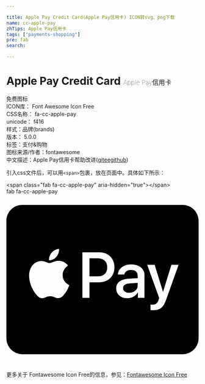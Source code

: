```yaml
---

title: Apple Pay Credit Card(Apple Pay信用卡) ICON转svg、png下载
name: cc-apple-pay
zhTips: Apple Pay信用卡
tags: ["payments-shopping"]
pre: fab
search: 

---
```


# Apple Pay Credit Card  <small style="font-size: 60%;font-weight: 100">Apple Pay信用卡</small>


<div class="detail-page">
<p>
<span><span class="badge-success badge">免费图标</span> </span>
<br/>
<span>
ICON库：
<span class="badge-secondary badge">Font Awesome Icon Free</span> 
</span>
<br/>
<span>
CSS名称：
<span class="badge-secondary badge">fa-cc-apple-pay</span> 
</span>
<br/>
<span>
unicode：
<span class="badge-secondary badge">f416</span> 
<copy-btn content='f416' btn-title=""></copy-btn>
<copy-btn :content='String.fromCodePoint(parseInt("f416", 16))' btn-title="复制U"></copy-btn>
</span><br/><span>样式：<span class="badge-light badge">品牌(brands)</span></span>
<br/>
<span>
版本：
<span class="badge-secondary badge">5.0.0</span> 
</span><br/><span>标签：<span class="badge-light badge"><router-link to="/tags/payments-shopping.html">支付&购物</router-link></span></span>
<br/>
<span>图标来源/作者：<span class="badge-light badge">fontawesome</span></span> 
<br/>
<span class="zh-detail">中文描述：<span class="badge-primary badge">Apple Pay信用卡</span><span class="help-link"><span>帮助改进</span>(<a href="https://gitee.com/liuwave/icon-helper/edit/master/json/fontawesome/brands/cc-apple-pay.json" target="_blank" rel="noopener noreferrer">gitee</a><a href="https://github.com/liuwave/icon-helper/edit/master/json/fontawesome/brands/cc-apple-pay.json" target="_blank" rel="noopener noreferrer">github</a></span>)</span><br/>
</p>
</div>
<div class="alert alert-dark">
  <i class="fab fa-cc-apple-pay fa-xs"></i>
  <i class="fab fa-cc-apple-pay fa-sm"></i>
  <i class="fab fa-cc-apple-pay fa-lg"></i>
  <i class="fab fa-cc-apple-pay fa-2x"></i>
  <i class="fab fa-cc-apple-pay fa-3x"></i>
  <i class="fab fa-cc-apple-pay fa-5x"></i>
  <i class="fab fa-cc-apple-pay fa-7x"></i>
</div>
<div>
  <p>引入css文件后，可以用<code>&lt;span&gt;</code>包裹，放在页面中。具体如下所示：    
  </p>
  <div class="alert alert-primary" style="font-size: 14px">
    &lt;span class="fab fa-cc-apple-pay" aria-hidden="true"&gt;&lt;/span&gt;
    <copy-btn content='<span class="fab fa-cc-apple-pay" aria-hidden="true"></span>'></copy-btn>
  </div>
  <div class="alert alert-secondary">
    <i class="fab fa-cc-apple-pay"
    style="font-size: 24px"
    aria-hidden="true"></i> fab fa-cc-apple-pay
    <copy-btn content="fab fa-cc-apple-pay" btn-title="复制图标名称"></copy-btn>
  </div>
</div>
<div id="svg" class="svg-wrap">
<svg xmlns="http://www.w3.org/2000/svg" viewBox="0 0 576 512"><path d="M302.2 218.4c0 17.2-10.5 27.1-29 27.1h-24.3v-54.2h24.4c18.4 0 28.9 9.8 28.9 27.1zm47.5 62.6c0 8.3 7.2 13.7 18.5 13.7 14.4 0 25.2-9.1 25.2-21.9v-7.7l-23.5 1.5c-13.3.9-20.2 5.8-20.2 14.4zM576 79v352c0 26.5-21.5 48-48 48H48c-26.5 0-48-21.5-48-48V79c0-26.5 21.5-48 48-48h480c26.5 0 48 21.5 48 48zM127.8 197.2c8.4.7 16.8-4.2 22.1-10.4 5.2-6.4 8.6-15 7.7-23.7-7.4.3-16.6 4.9-21.9 11.3-4.8 5.5-8.9 14.4-7.9 22.8zm60.6 74.5c-.2-.2-19.6-7.6-19.8-30-.2-18.7 15.3-27.7 16-28.2-8.8-13-22.4-14.4-27.1-14.7-12.2-.7-22.6 6.9-28.4 6.9-5.9 0-14.7-6.6-24.3-6.4-12.5.2-24.2 7.3-30.5 18.6-13.1 22.6-3.4 56 9.3 74.4 6.2 9.1 13.7 19.1 23.5 18.7 9.3-.4 13-6 24.2-6 11.3 0 14.5 6 24.3 5.9 10.2-.2 16.5-9.1 22.8-18.2 6.9-10.4 9.8-20.4 10-21zm135.4-53.4c0-26.6-18.5-44.8-44.9-44.8h-51.2v136.4h21.2v-46.6h29.3c26.8 0 45.6-18.4 45.6-45zm90 23.7c0-19.7-15.8-32.4-40-32.4-22.5 0-39.1 12.9-39.7 30.5h19.1c1.6-8.4 9.4-13.9 20-13.9 13 0 20.2 6 20.2 17.2v7.5l-26.4 1.6c-24.6 1.5-37.9 11.6-37.9 29.1 0 17.7 13.7 29.4 33.4 29.4 13.3 0 25.6-6.7 31.2-17.4h.4V310h19.6v-68zM516 210.9h-21.5l-24.9 80.6h-.4l-24.9-80.6H422l35.9 99.3-1.9 6c-3.2 10.2-8.5 14.2-17.9 14.2-1.7 0-4.9-.2-6.2-.3v16.4c1.2.4 6.5.5 8.1.5 20.7 0 30.4-7.9 38.9-31.8L516 210.9z"/></svg>
</div>
<detail full-name='fa-cc-apple-pay'></detail>
    
<div><p>更多关于  Fontawesome Icon Free的信息，参见：<a target="_blank" href="https://iconhelper.cn/fontawesome.html">Fontawesome Icon Free</a>
</p></div>
